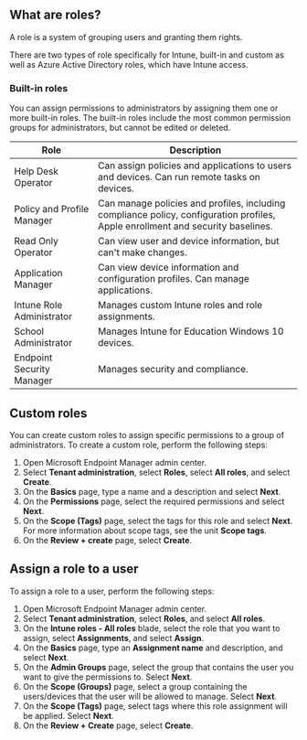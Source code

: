 ## What are roles?

A role is a system of grouping users and granting them rights.

There are two types of role specifically for Intune, built-in and custom as well as Azure Active Directory roles, which have Intune access.

### Built-in roles

You can assign permissions to administrators by assigning them one or more built-in roles. The built-in roles include the most common permission groups for administrators, but cannot be edited or deleted.

| Role         | Description                                     |
|----------------------------|---------------------------------------------------------------------------------------------------------------------------------|
| Help Desk Operator         | Can assign policies and applications to users and devices. Can run remote tasks on devices.                                     |
| Policy and Profile Manager | Can manage policies and profiles, including compliance policy, configuration profiles, Apple enrollment and security baselines. |
| Read Only Operator         | Can view user and device information, but can't make changes.                                                                  |
| Application Manager        | Can view device information and configuration profiles. Can manage applications.                                                |
| Intune Role Administrator  | Manages custom Intune roles and role assignments.                                                                               |
| School Administrator       | Manages Intune for Education Windows 10 devices.                                                                                |
| Endpoint Security Manager  | Manages security and compliance. |

## Custom roles

 You can create custom roles to assign specific permissions to a group of administrators. To create a custom role, perform the following steps:

1. Open Microsoft Endpoint Manager admin center.
1. Select **Tenant administration**, select **Roles**, select **All roles**, and select **Create**.
1. On the **Basics** page, type a name and a description and select **Next**.
1. On the **Permissions** page, select the required permissions and select **Next**.
1. On the **Scope (Tags)** page, select the tags for this role and select **Next**. For more information about scope tags, see the unit **Scope tags**.
1. On the **Review + create** page, select **Create**.

## Assign a role to a user

To assign a role to a user, perform the following steps:

1. Open Microsoft Endpoint Manager admin center.
1. Select **Tenant administration**, select **Roles**, and select **All roles**.
1. On the **Intune roles - All roles** blade, select the role that you want to assign, select **Assignments**, and select **Assign**.
1. On the **Basics** page, type an **Assignment name** and description, and select **Next**.
1. On the **Admin Groups** page, select the group that contains the user you want to give the permissions to. Select **Next**.
1. On the **Scope (Groups)** page, select a group containing the users/devices that the user will be allowed to manage. Select **Next**.
1. On the **Scope (Tags)** page, select tags where this role assignment will be applied. Select **Next**.
1. On the **Review + Create** page, select **Create**.
